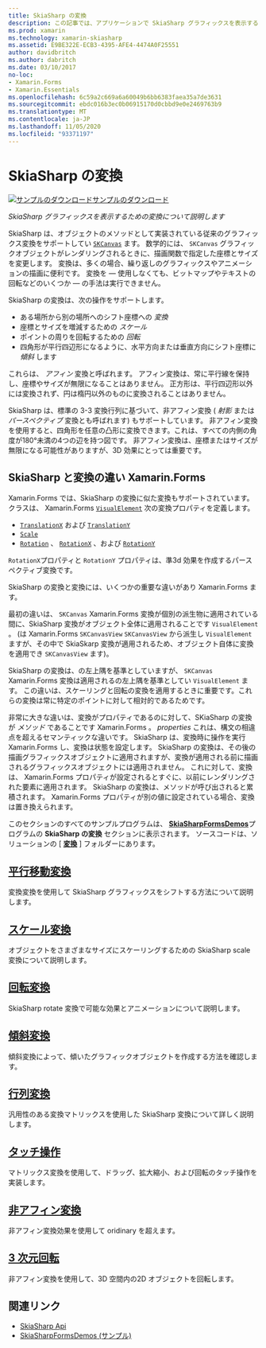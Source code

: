 ```yaml
---
title: SkiaSharp の変換
description: この記事では、アプリケーションで SkiaSharp グラフィックスを表示するための変換につい Xamarin.Forms て説明し、サンプルコードを使用してこれを示します。
ms.prod: xamarin
ms.technology: xamarin-skiasharp
ms.assetid: E9BE322E-ECB3-4395-AFE4-4474A0F25551
author: davidbritch
ms.author: dabritch
ms.date: 03/10/2017
no-loc:
- Xamarin.Forms
- Xamarin.Essentials
ms.openlocfilehash: 6c59a2c669a6a60049b6bb6383faea35a7de3631
ms.sourcegitcommit: ebdc016b3ec0b06915170d0cbbd9e0e2469763b9
ms.translationtype: MT
ms.contentlocale: ja-JP
ms.lasthandoff: 11/05/2020
ms.locfileid: "93371197"
---
```

# <a name="skiasharp-transforms"></a>SkiaSharp の変換

[![サンプルのダウンロード](~/media/shared/download.png)サンプルのダウンロード](/samples/xamarin/xamarin-forms-samples/skiasharpforms-demos)

_SkiaSharp グラフィックスを表示するための変換について説明します_

SkiaSharp は、オブジェクトのメソッドとして実装されている従来のグラフィックス変換をサポートしてい [`SKCanvas`](xref:SkiaSharp.SKCanvas) ます。 数学的には、 `SKCanvas` グラフィックオブジェクトがレンダリングされるときに、描画関数で指定した座標とサイズを変更します。 変換は、多くの場合、繰り返しのグラフィックスやアニメーションの描画に便利です。 変換を &mdash; 使用しなくても、ビットマップやテキストの回転などのいくつか &mdash; の手法は実行できません。

SkiaSharp の変換は、次の操作をサポートします。

- ある場所から別の場所へのシフト座標への *変換*
- 座標とサイズを増減するための *スケール*
- ポイントの周りを回転するための *回転*
- 四角形が平行四辺形になるように、水平方向または垂直方向にシフト座標に *傾斜* します

これらは、 *アフィン* 変換と呼ばれます。 アフィン変換は、常に平行線を保持し、座標やサイズが無限になることはありません。 正方形は、平行四辺形以外には変換されず、円は楕円以外のものに変換されることはありません。

SkiaSharp は、標準の 3-3 変換行列に基づいて、非アフィン変換 ( *射影* または *パースペクティブ* 変換とも呼ばれます) もサポートしています。 非アフィン変換を使用すると、四角形を任意の凸形に変換できます。これは、すべての内側の角度が180°未満の4つの辺を持つ図です。 非アフィン変換は、座標またはサイズが無限になる可能性がありますが、3D 効果にとっては重要です。

## <a name="differences-between-skiasharp-and-no-locxamarinforms-transforms"></a>SkiaSharp と変換の違い Xamarin.Forms

Xamarin.Forms では、SkiaSharp の変換に似た変換もサポートされています。 クラスは、 Xamarin.Forms [`VisualElement`](xref:Xamarin.Forms.VisualElement) 次の変換プロパティを定義します。

- [`TranslationX`](xref:Xamarin.Forms.VisualElement.TranslationX) および [`TranslationY`](xref:Xamarin.Forms.VisualElement.TranslationY)
- [`Scale`](xref:Xamarin.Forms.VisualElement.Scale)
- [`Rotation`](xref:Xamarin.Forms.VisualElement.Rotation) 、 [`RotationX`](xref:Xamarin.Forms.VisualElement.RotationX) 、および [`RotationY`](xref:Xamarin.Forms.VisualElement.RotationY)

`RotationX`プロパティと `RotationY` プロパティは、準3d 効果を作成するパースペクティブ変換です。

SkiaSharp の変換と変換には、いくつかの重要な違いがあり Xamarin.Forms ます。

最初の違いは、 `SKCanvas` Xamarin.Forms 変換が個別の派生物に適用されている間に、SkiaSharp 変換がオブジェクト全体に適用されることです `VisualElement` 。 (は Xamarin.Forms `SKCanvasView` `SKCanvasView` から派生し `VisualElement` ますが、その中で SkiaSkarp 変換が適用されるため、オブジェクト自体に変換を適用でき `SKCanvasView` ます)。

SkiaSharp の変換は、の左上隅を基準としていますが、 `SKCanvas` Xamarin.Forms 変換は適用されるの左上隅を基準としてい `VisualElement` ます。 この違いは、スケーリングと回転の変換を適用するときに重要です。これらの変換は常に特定のポイントに対して相対的であるためです。

非常に大きな違いは、変換がプロパティであるのに対して、SKiaSharp の変換が *メソッド* であることです Xamarin.Forms 。 *properties* これは、構文の相違点を超えるセマンティックな違いです。 SkiaSharp は、変換時に操作を実行 Xamarin.Forms し、変換は状態を設定します。 SkiaSharp の変換は、その後の描画グラフィックスオブジェクトに適用されますが、変換が適用される前に描画されるグラフィックスオブジェクトには適用されません。 これに対して、変換は、 Xamarin.Forms プロパティが設定されるとすぐに、以前にレンダリングされた要素に適用されます。 SkiaSharp の変換は、メソッドが呼び出されると累積されます。 Xamarin.Forms プロパティが別の値に設定されている場合、変換は置き換えられます。

このセクションのすべてのサンプルプログラムは、 [**SkiaSharpFormsDemos**](/samples/xamarin/xamarin-forms-samples/skiasharpforms-demos)プログラムの **SkiaSharp の変換** セクションに表示されます。 ソースコードは、ソリューションの [ [**変換**](https://github.com/xamarin/xamarin-forms-samples/tree/master/SkiaSharpForms/Demos/Demos/SkiaSharpFormsDemos/Transforms) ] フォルダーにあります。

## <a name="the-translate-transform"></a>[平行移動変換](translate.md)

変換変換を使用して SkiaSharp グラフィックスをシフトする方法について説明します。

## <a name="the-scale-transform"></a>[スケール変換](scale.md)

オブジェクトをさまざまなサイズにスケーリングするための SkiaSharp scale 変換について説明します。

## <a name="the-rotate-transform"></a>[回転変換](rotate.md)

SkiaSharp rotate 変換で可能な効果とアニメーションについて説明します。

## <a name="the-skew-transform"></a>[傾斜変換](skew.md)

傾斜変換によって、傾いたグラフィックオブジェクトを作成する方法を確認します。

## <a name="matrix-transforms"></a>[行列変換](matrix.md)

汎用性のある変換マトリックスを使用した SkiaSharp 変換について詳しく説明します。

## <a name="touch-manipulations"></a>[タッチ操作](touch.md)

マトリックス変換を使用して、ドラッグ、拡大縮小、および回転のタッチ操作を実装します。

## <a name="non-affine-transforms"></a>[非アフィン変換](non-affine.md)

非アフィン変換効果を使用して oridinary を超えます。

## <a name="3d-rotation"></a>[3 次元回転](3d-rotation.md)

非アフィン変換を使用して、3D 空間内の2D オブジェクトを回転します。

## <a name="related-links"></a>関連リンク

- [SkiaSharp Api](/dotnet/api/skiasharp)
- [SkiaSharpFormsDemos (サンプル)](/samples/xamarin/xamarin-forms-samples/skiasharpforms-demos)